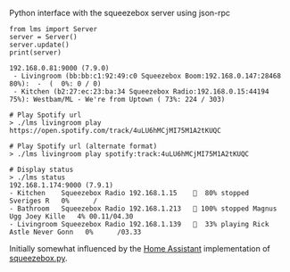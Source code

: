 Python interface with the squeezebox server using json-rpc

```
from lms import Server
server = Server()
server.update()
print(server)

192.168.0.81:9000 (7.9.0)
 - Livingroom (bb:bb:c1:92:49:c0 Squeezebox Boom:192.168.0.147:28468 80%):  -  (  0%: 0 / 0)
 - Kitchen (b2:27:ec:23:ba:34 Squeezebox Radio:192.168.0.15:44194 75%): Westbam/ML - We're from Uptown ( 73%: 224 / 303)
```

```
# Play Spotify url
> ./lms livingroom play https://open.spotify.com/track/4uLU6hMCjMI75M1A2tKUQC

# Play Spotify url (alternate format)
> ./lms livingroom play spotify:track:4uLU6hMCjMI75M1A2tKUQC

# Display status
> ./lms status
192.168.1.174:9000 (7.9.1)
- Kitchen    Squeezebox Radio 192.168.1.15    📶  80% stopped            Sveriges R   0%      /      
- Bathroom   Squeezebox Radio 192.168.1.213   📶 100% stopped Magnus Ugg Joey Kille   4% 00.11/04.30 
- Livingroom Squeezebox Radio 192.168.1.139   📶  33% playing Rick Astle Never Gonn   0%      /03.33 
```

Initially somewhat influenced by the [Home Assistant](https://home-assistant.io/) implementation of [squeezebox.py](https://github.com/home-assistant/home-assistant/blob/dev/homeassistant/components/media_player/squeezebox.py).
